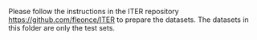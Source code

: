 Please follow the instructions in the ITER repository https://github.com/fleonce/ITER to prepare the datasets. The datasets in this folder are only the test sets.
